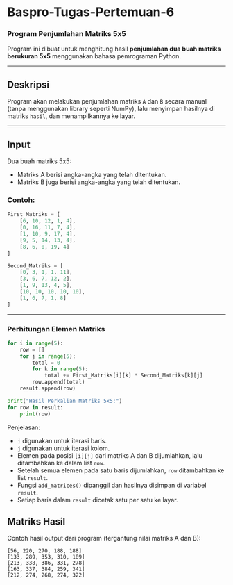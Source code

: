 # Baspro-Tugas-Pertemuan-6
### Program Penjumlahan Matriks 5x5

Program ini dibuat untuk menghitung hasil **penjumlahan dua buah matriks berukuran 5x5** menggunakan bahasa pemrograman Python.

---

## Deskripsi

Program akan melakukan penjumlahan matriks `A` dan `B` secara manual (tanpa menggunakan library seperti NumPy), lalu menyimpan hasilnya di matriks `hasil`, dan menampilkannya ke layar.

---

## Input

Dua buah matriks 5x5:

- Matriks A berisi angka-angka yang telah ditentukan.
- Matriks B juga berisi angka-angka yang telah ditentukan.

### Contoh:

```python
First_Matriks = [
    [6, 10, 12, 1, 4],
    [0, 16, 11, 7, 4],
    [1, 10, 9, 17, 4],
    [9, 5, 14, 13, 4],
    [8, 6, 0, 19, 4]
]

Second_Matriks = [
    [0, 3, 1, 1, 11],
    [3, 6, 7, 12, 2],
    [1, 9, 13, 4, 5],
    [10, 10, 10, 10, 10],
    [1, 6, 7, 1, 8]
]
```

---


### Perhitungan Elemen Matriks

```python
for i in range(5):
    row = []
    for j in range(5):
        total = 0
        for k in range(5):
            total += First_Matriks[i][k] * Second_Matriks[k][j]
        row.append(total)
    result.append(row)

print("Hasil Perkalian Matriks 5x5:")
for row in result:
    print(row)
```

Penjelasan:
- `i` digunakan untuk iterasi baris.
- `j` digunakan untuk iterasi kolom.
- Elemen pada posisi `[i][j]` dari matriks A dan B dijumlahkan, lalu ditambahkan ke dalam list `row`.
- Setelah semua elemen pada satu baris dijumlahkan, `row` ditambahkan ke list `result`.
- Fungsi `add_matrices()` dipanggil dan hasilnya disimpan di variabel `result`.
- Setiap baris dalam `result` dicetak satu per satu ke layar.

## Matriks Hasil

Contoh hasil output dari program (tergantung nilai matriks A dan B):

```
[56, 220, 270, 188, 188]
[133, 289, 353, 310, 189]
[213, 338, 386, 331, 278]
[163, 337, 384, 259, 341]
[212, 274, 268, 274, 322]
```
